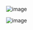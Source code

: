 
![image](https://user-images.githubusercontent.com/90737564/138280496-9744d22f-04d7-4b63-a59b-8bf3e6ea9388.png)  

![image](https://user-images.githubusercontent.com/90737564/138279554-488ea5b2-6518-4b7b-98cb-9772a1f4f801.png)  

